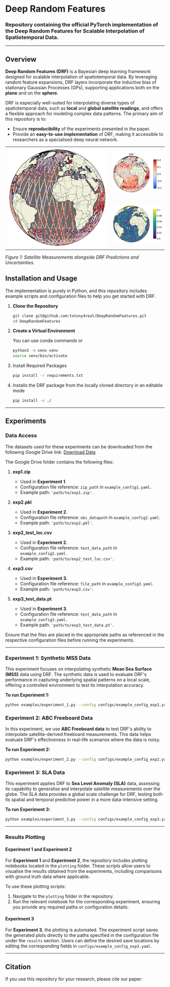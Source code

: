 # Deep Random Features

### Repository containing the official PyTorch implementation of the Deep Random Features for Scalable Interpolation of Spatiotemporal Data.

---

## Overview


**Deep Random Features (DRF)** is a Bayesian deep learning framework designed for scalable interpolation of spatiotemporal data. By leveraging random feature expansions, DRF layers incorporate the inductive bias of stationary Gaussian Processes (GPs), supporting applications both on the **plane** and on the **sphere**. 

DRF is especially well-suited for interpolating diverse types of spatiotemporal data, such as **local** and **global satellite readings**, and offers a flexible approach for modeling complex data patterns. The primary aim of this repository is to:
- Ensure **reproducibility** of the experiments presented in the paper.
- Provide an **easy-to-use implementation** of DRF, making it accessible to researchers as a specialised deep neural network.

<table>
  <tr>
    <td rowspan="2" style="vertical-align: top;">
      <img src="images/sla_satellite_measurements.png" alt="Satellite Measurements" width="400" />
    </td>
    <td style="padding-left: 10px;">
      <img src="images/sla_drf_predictions.png" alt="DRF Predictions" width="200" />
    </td>
  </tr>
  <tr>
    <td style="padding-left: 10px;">
      <img src="images/sla_drf_uncertainties.png" alt="DRF Uncertainties" width="200" />
    </td>
  </tr>
</table>

*Figure 1: Satellite Measurements alongside DRF Predictions and Uncertainties.*

## Installation and Usage
The implementation is purely in Python, and this repository includes example scripts and configuration files to help you get started with DRF.

1. **Clone the Repository**

   ```bash
   git clone git@github.com:totony4real/DeepRandomFeatures.git
   cd DeepRandomFeatures

2. **Create a Virtual Environment**

    You can use conda commands or

    ```bash
    python3 -m venv venv
    source venv/bin/activate

3. Install Required Packages
    ```bash
    pip install -r requirements.txt    

4. Installs the DRF package from the locally cloned directory in an editable mode
    ```bash
    pip install -e ./  

---

## Experiments

### Data Access
The datasets used for these experiments can be downloaded from the following Google Drive link:
[Download Data](https://drive.google.com/drive/folders/17rwMtEc5vwRKEjNolreUBL2Yk4OSTvr4?usp=sharing)

The Google Drive folder contains the following files:

1. **exp1.zip**  
   - Used in **Experiment 1**.  
   - Configuration file reference: `zip_path` in `example_config1.yaml`.  
   - Example path: `'path/to/exp1.zip'`.

2. **exp2.pkl**  
   - Used in **Experiment 2**.  
   - Configuration file reference: `obs_datapath` in `example_config2.yaml`.  
   - Example path: `'path/to/exp2.pkl'`.

3. **exp2_test_loc.csv**  
   - Used in **Experiment 2**.  
   - Configuration file reference: `test_data_path` in `example_config2.yaml`.  
   - Example path: `'path/to/exp2_test_loc.csv'`.

4. **exp3.csv**  
   - Used in **Experiment 3**.  
   - Configuration file reference: `file_path` in `example_config3.yaml`.  
   - Example path: `'path/to/exp3.csv'`.

5. **exp3_test_data.pt**  
   - Used in **Experiment 3**.  
   - Configuration file reference: `test_data_path` in `example_config3.yaml`.  
   - Example path: `'path/to/exp3_test_data.pt'`.

Ensure that the files are placed in the appropriate paths as referenced in the respective configuration files before running the experiments.

---
### Experiment 1: Synthetic MSS Data
This experiment focuses on interpolating synthetic **Mean Sea Surface (MSS)** data using DRF. The synthetic data is used to evaluate DRF's performance in capturing underlying spatial patterns on a local scale, offering a controlled environment to test its interpolation accuracy.

**To run Experiment 1:**
```bash
python examples/experiment_1.py --config configs/example_config_exp1.yaml
``` 

### Experiment 2: ABC Freeboard Data
In this experiment, we use **ABC Freeboard data** to test DRF's ability to interpolate satellite-derived freeboard measurements. This data helps evaluate DRF's effectiveness in real-life scenarios where the data is noisy.

**To run Experiment 2:**
```bash
python examples/experiment_2.py --config configs/example_config_exp2.yaml
```

### Experiment 3: SLA Data
This experiment applies DRF to **Sea Level Anomaly (SLA)** data, assessing its capability to generalise and interpolate satellite measurements over the globe. The SLA data provides a global scale challenge for DRF, testing both its spatial and temporal predictive power in a more data-intensive setting.

**To run Experiment 3:**
```bash
python examples/experiment_3.py --config configs/example_config_exp3.yaml
```
---
### Results Plotting

#### Experiment 1 and Experiment 2
For **Experiment 1** and **Experiment 2**, the repository includes plotting notebooks located in the `plotting` folder. These scripts allow users to visualise the results obtained from the experiments, including comparisons with ground truth data where applicable.

To use these plotting scripts:
1. Navigate to the `plotting` folder in the repository.
2. Run the relevant notebook for the corresponding experiment, ensuring you provide any required paths or configuration details.

#### Experiment 3
For **Experiment 3**, the plotting is automated. The experiment script saves the generated plots directly to the paths specified in the configuration file under the `results` section. Users can define the desired save locations by editing the corresponding fields in `configs/example_config_exp3.yaml`.

---

## Citation
If you use this repository for your research, please cite our paper:
